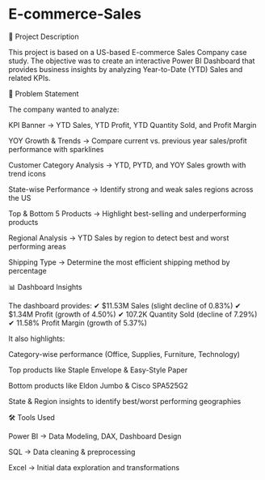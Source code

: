 # E-commerce-Sales
📌 Project Description

This project is based on a US-based E-commerce Sales Company case study.
The objective was to create an interactive Power BI Dashboard that provides business insights by analyzing Year-to-Date (YTD) Sales and related KPIs.

🔹 Problem Statement

The company wanted to analyze:

KPI Banner → YTD Sales, YTD Profit, YTD Quantity Sold, and Profit Margin

YOY Growth & Trends → Compare current vs. previous year sales/profit performance with sparklines

Customer Category Analysis → YTD, PYTD, and YOY Sales growth with trend icons

State-wise Performance → Identify strong and weak sales regions across the US

Top & Bottom 5 Products → Highlight best-selling and underperforming products

Regional Analysis → YTD Sales by region to detect best and worst performing areas

Shipping Type → Determine the most efficient shipping method by percentage

📊 Dashboard Insights

The dashboard provides:
✔ $11.53M Sales (slight decline of 0.83%)
✔ $1.34M Profit (growth of 4.50%)
✔ 107.2K Quantity Sold (decline of 7.29%)
✔ 11.58% Profit Margin (growth of 5.37%)

It also highlights:

Category-wise performance (Office, Supplies, Furniture, Technology)

Top products like Staple Envelope & Easy-Style Paper

Bottom products like Eldon Jumbo & Cisco SPA525G2

State & Region insights to identify best/worst performing geographies

🛠 Tools Used

Power BI → Data Modeling, DAX, Dashboard Design

SQL → Data cleaning & preprocessing

Excel → Initial data exploration and transformations
